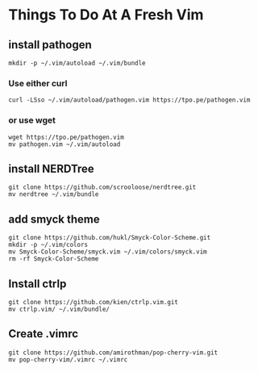 # Things To Do At A Fresh Vim

## install pathogen
     
    mkdir -p ~/.vim/autoload ~/.vim/bundle

### Use either curl
    curl -LSso ~/.vim/autoload/pathogen.vim https://tpo.pe/pathogen.vim
### or use wget
    wget https://tpo.pe/pathogen.vim
    mv pathogen.vim ~/.vim/autoload

## install NERDTree
    
    git clone https://github.com/scrooloose/nerdtree.git
    mv nerdtree ~/.vim/bundle

## add smyck theme

    git clone https://github.com/hukl/Smyck-Color-Scheme.git
    mkdir -p ~/.vim/colors
    mv Smyck-Color-Scheme/smyck.vim ~/.vim/colors/smyck.vim
    rm -rf Smyck-Color-Scheme

## Install ctrlp

    git clone https://github.com/kien/ctrlp.vim.git 
    mv ctrlp.vim/ ~/.vim/bundle/

## Create .vimrc

    git clone https://github.com/amirothman/pop-cherry-vim.git
    mv pop-cherry-vim/.vimrc ~/.vimrc

